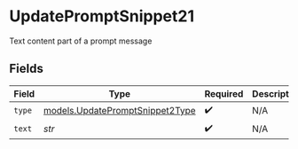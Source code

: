 # UpdatePromptSnippet21

Text content part of a prompt message


## Fields

| Field                                                                    | Type                                                                     | Required                                                                 | Description                                                              |
| ------------------------------------------------------------------------ | ------------------------------------------------------------------------ | ------------------------------------------------------------------------ | ------------------------------------------------------------------------ |
| `type`                                                                   | [models.UpdatePromptSnippet2Type](../models/updatepromptsnippet2type.md) | :heavy_check_mark:                                                       | N/A                                                                      |
| `text`                                                                   | *str*                                                                    | :heavy_check_mark:                                                       | N/A                                                                      |